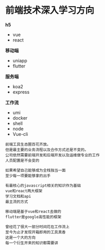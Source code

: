 # 前端技术深入学习方向

**h5**

- vue
- react

**移动端**

- uniapp
- flutter

**服务端**

- koa2
- express

**工作流**

- umi
- docker
- shell
- node
- Vue-cli

```
前端工具生态圈百花齐放。
但是最主要的业务流程以及合作方式还是不变的。
公司依然需要前端开发和后端开发以及运维做专业的工作
人员配置是不会变的

如果希望自己能够成为全栈独当一面
至少每一项要能够拿的出手

有最核心的javascript相关的知识作为基础
vue和react两大框架
学习文档和api
最主流的方式

移动端是基于vue和react去做的
flutter是google高性能的框架

曾经花了很大一部分时间花在工作流上
至今为止才发现开箱即用的工具真香
这是一个大的方向
每一个衍生开来的知识都需要讲


```

